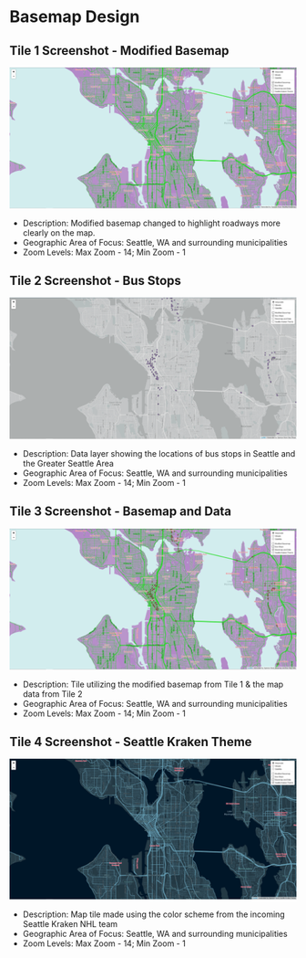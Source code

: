 # Basemap Design

## Tile 1 Screenshot - Modified Basemap
![Tile 1](./img/tile1.png?raw=true)
- Description: Modified basemap changed to highlight roadways more clearly on the map.
- Geographic Area of Focus: Seattle, WA and surrounding municipalities
- Zoom Levels: Max Zoom - 14; Min Zoom - 1
## Tile 2 Screenshot - Bus Stops
![Tile 2](./img/tile2.png?raw=true)
- Description: Data layer showing the locations of bus stops in Seattle and the Greater Seattle Area
- Geographic Area of Focus: Seattle, WA and surrounding municipalities
- Zoom Levels: Max Zoom - 14; Min Zoom - 1
## Tile 3 Screenshot - Basemap and Data
![Tile 3](./img/tile3.png?raw=true)
- Description: Tile utilizing the modified basemap from Tile 1 & the map data from Tile 2
- Geographic Area of Focus: Seattle, WA and surrounding municipalities
- Zoom Levels: Max Zoom - 14; Min Zoom - 1
## Tile 4 Screenshot - Seattle Kraken Theme
![Tile 4](./img/tile4.png?raw=true)
- Description: Map tile made using the color scheme from the incoming Seattle Kraken NHL team
- Geographic Area of Focus: Seattle, WA and surrounding municipalities
- Zoom Levels: Max Zoom - 14; Min Zoom - 1
